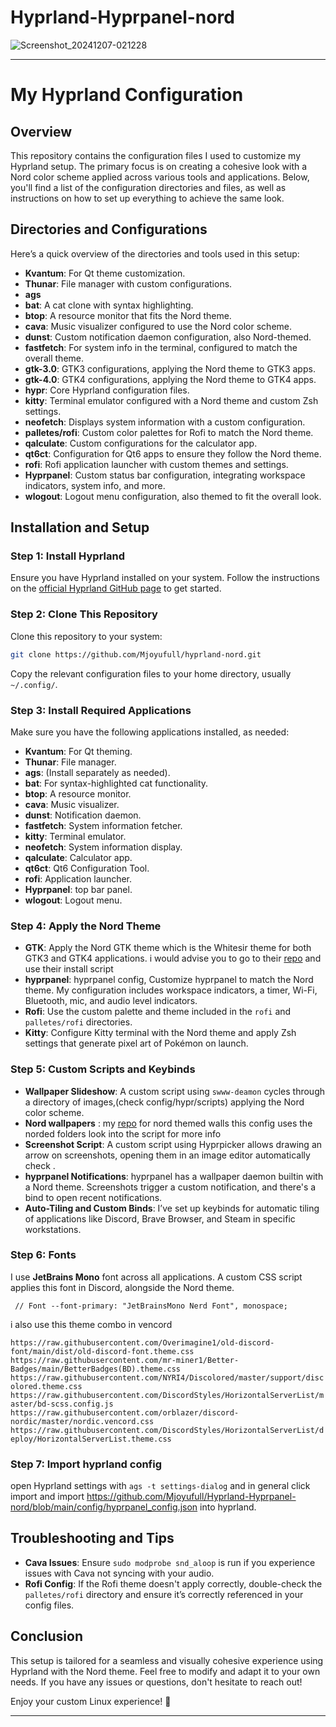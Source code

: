 # Hyprland-Hyprpanel-nord
![Screenshot_20241207-021228](https://github.com/user-attachments/assets/e8d0aef5-96ad-48c0-bb26-db0f42ea9b82)


---

# My Hyprland Configuration

## Overview

This repository contains the configuration files I used to customize my Hyprland setup. The primary focus is on creating a cohesive look with a Nord color scheme applied across various tools and applications. Below, you'll find a list of the configuration directories and files, as well as instructions on how to set up everything to achieve the same look.

## Directories and Configurations

Here’s a quick overview of the directories and tools used in this setup:

- **Kvantum**: For Qt theme customization.
- **Thunar**: File manager with custom configurations.
- **ags**
- **bat**: A cat clone with syntax highlighting.
- **btop**: A resource monitor that fits the Nord theme.
- **cava**: Music visualizer configured to use the Nord color scheme.
- **dunst**: Custom notification daemon configuration, also Nord-themed.
- **fastfetch**: For system info in the terminal, configured to match the overall theme.
- **gtk-3.0**: GTK3 configurations, applying the Nord theme to GTK3 apps.
- **gtk-4.0**: GTK4 configurations, applying the Nord theme to GTK4 apps.
- **hypr**: Core Hyprland configuration files.
- **kitty**: Terminal emulator configured with a Nord theme and custom Zsh settings.
- **neofetch**: Displays system information with a custom configuration.
- **palletes/rofi**: Custom color palettes for Rofi to match the Nord theme.
- **qalculate**: Custom configurations for the calculator app.
- **qt6ct**: Configuration for Qt6 apps to ensure they follow the Nord theme.
- **rofi**: Rofi application launcher with custom themes and settings.
- **Hyprpanel**: Custom status bar configuration, integrating workspace indicators, system info, and more.
- **wlogout**: Logout menu configuration, also themed to fit the overall look.

## Installation and Setup

### Step 1: Install Hyprland
Ensure you have Hyprland installed on your system. Follow the instructions on the [official Hyprland GitHub page](https://github.com/hyprwm/Hyprland) to get started.

### Step 2: Clone This Repository
Clone this repository to your system:
```bash
git clone https://github.com/Mjoyufull/hyprland-nord.git
```
Copy the relevant configuration files to your home directory, usually `~/.config/`.

### Step 3: Install Required Applications

Make sure you have the following applications installed, as needed:

- **Kvantum**: For Qt theming.
- **Thunar**: File manager.
- **ags**: (Install separately as needed).
- **bat**: For syntax-highlighted cat functionality.
- **btop**: A resource monitor.
- **cava**: Music visualizer.
- **dunst**: Notification daemon.
- **fastfetch**: System information fetcher.
- **kitty**: Terminal emulator.
- **neofetch**: System information display.
- **qalculate**: Calculator app.
- **qt6ct**: Qt6 Configuration Tool.
- **rofi**: Application launcher.
- **Hyprpanel**: top bar panel.
- **wlogout**: Logout menu.

### Step 4: Apply the Nord Theme

- **GTK**: Apply the Nord GTK theme which is the Whitesir theme for both GTK3 and GTK4 applications. i would advise you to go to their [repo](https://github.com/vinceliuice/WhiteSur-gtk-theme) and use their install script
- **hyprpanel**: hyprpanel config, Customize hyprpanel to match the Nord theme. My configuration includes workspace indicators, a timer, Wi-Fi, Bluetooth, mic, and audio level indicators.
- **Rofi**: Use the custom palette and theme included in the `rofi` and `palletes/rofi` directories.
- **Kitty**: Configure Kitty terminal with the Nord theme and apply Zsh settings that generate pixel art of Pokémon on launch.

### Step 5: Custom Scripts and Keybinds

- **Wallpaper Slideshow**: A custom script using `swww-deamon` cycles through a directory of images,(check config/hypr/scripts) applying the Nord color scheme.
- **Nord wallpapers** : my [repo](https://github.com/Mjoyufull/Nord-wallpapers) for nord themed walls this config uses the norded folders look into the script for more info
- **Screenshot Script**: A custom script using Hyprpicker allows drawing an arrow on screenshots, opening them in an image editor automatically check .
- **hyprpanel Notifications**: hyprpanel has a wallpaper daemon builtin with a Nord theme. Screenshots trigger a custom notification, and there's a bind to open recent notifications.
- **Auto-Tiling and Custom Binds**: I’ve set up keybinds for automatic tiling of applications like Discord, Brave Browser, and Steam in specific workstations.

### Step 6: Fonts

I use **JetBrains Mono** font across all applications. A custom CSS script applies this font in Discord, alongside the Nord theme.

`  // Font
  --font-primary: "JetBrainsMono Nerd Font", monospace;
  ` 

i also use this theme combo in vencord

` https://raw.githubusercontent.com/Overimagine1/old-discord-font/main/dist/old-discord-font.theme.css
https://raw.githubusercontent.com/mr-miner1/Better-Badges/main/BetterBadges(BD).theme.css
https://raw.githubusercontent.com/NYRI4/Discolored/master/support/discolored.theme.css
https://raw.githubusercontent.com/DiscordStyles/HorizontalServerList/master/bd-scss.config.js
https://raw.githubusercontent.com/orblazer/discord-nordic/master/nordic.vencord.css
https://raw.githubusercontent.com/DiscordStyles/HorizontalServerList/deploy/HorizontalServerList.theme.css
` 

### Step 7: Import hyprland config

open Hyprland settings with ` ags -t settings-dialog `  and in general click import and import https://github.com/Mjoyufull/Hyprland-Hyprpanel-nord/blob/main/config/hyprpanel_config.json
into hyprland.

## Troubleshooting and Tips

- **Cava Issues**: Ensure `sudo modprobe snd_aloop` is run if you experience issues with Cava not syncing with your audio.
- **Rofi Config**: If the Rofi theme doesn't apply correctly, double-check the `palletes/rofi` directory and ensure it’s correctly referenced in your config files.

## Conclusion

This setup is tailored for a seamless and visually cohesive experience using Hyprland with the Nord theme. Feel free to modify and adapt it to your own needs. If you have any issues or questions, don't hesitate to reach out!

Enjoy your custom Linux experience! 🎉

---
